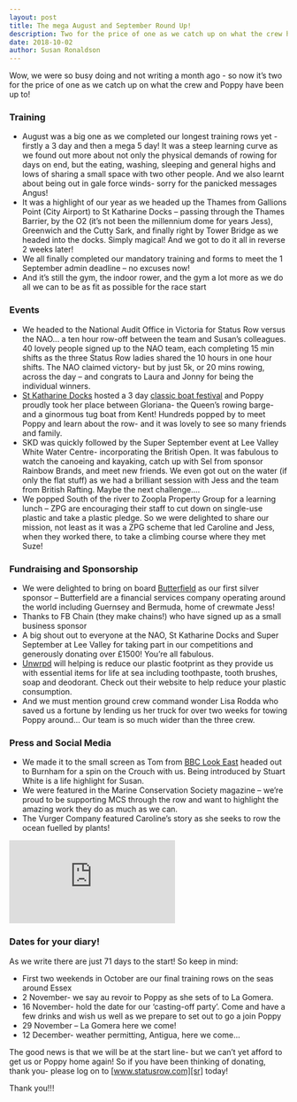 ```yaml
---
layout: post
title: The mega August and September Round Up!
description: Two for the price of one as we catch up on what the crew has been up to over the last 2 months!
date: 2018-10-02
author: Susan Ronaldson
---
```

[sr]: /support
[skd]: /2018/09/10/st-katharine-docks.html
[bank]: /2018/08/28/butterfield-bank.html
[unwrpd]: /2018/09/17/unwrpd-supports-status-row.html
[press]: /press

Wow, we were so busy doing and not writing a month ago - so now it’s two for the price of one as we catch
up on what the crew and Poppy have been up to!

### Training

* August was a big one as we completed our longest training rows yet - firstly a 3 day and then a mega 5
day! It was a steep learning curve as we found out more about not only the physical demands of rowing
for days on end, but the eating, washing, sleeping and general highs and lows of sharing a small space
with two other people. And we also learnt about being out in gale force winds- sorry for the panicked
messages Angus!
* It was a highlight of our year as we headed up the Thames from Gallions Point (City Airport) to St
Katharine Docks – passing through the Thames Barrier, by the O2 (it’s not been the millennium dome
for years Jess), Greenwich and the Cutty Sark, and finally right by Tower Bridge as we headed into the
docks. Simply magical! And we got to do it all in reverse 2 weeks later!
* We all finally completed our mandatory training and forms to meet the 1 September admin deadline –
no excuses now!
* And it’s still the gym, the indoor rower, and the gym a lot more as we do all we can to be as fit as
possible for the race start

### Events
* We headed to the National Audit Office in Victoria for Status Row versus the NAO... a ten hour row-off
between the team and Susan’s colleagues. 40 lovely people signed up to the NAO team, each
completing 15 min shifts as the three Status Row ladies shared the 10 hours in one hour shifts. The NAO
claimed victory- but by just 5k, or 20 mins rowing, across the day – and congrats to Laura and Jonny for
being the individual winners.
* [St Katharine Docks][skd] hosted a 3 day [classic boat festival][skd] and Poppy proudly took her place between
Gloriana- the Queen’s rowing barge- and a ginormous tug boat from Kent! Hundreds popped by to meet
Poppy and learn about the row- and it was lovely to see so many friends and family.
* SKD was quickly followed by the Super September event at Lee Valley White Water Centre-
incorporating the British Open. It was fabulous to watch the canoeing and kayaking, catch up with Sel
from sponsor Rainbow Brands, and meet new friends. We even got out on the water (if only the flat stuff)
as we had a brilliant session with Jess and the team from British Rafting. Maybe the next challenge....
* We popped South of the river to Zoopla Property Group for a learning lunch – ZPG are encouraging their staff to cut down
on single-use plastic and take a plastic pledge. So we were delighted to share our mission, not least as it
was a ZPG scheme that led Caroline and Jess, when they worked there, to take a climbing course where
they met Suze!

### Fundraising and Sponsorship
* We were delighted to bring on board [Butterfield][bank] as our first silver sponsor – Butterfield are a financial
services company operating around the world including Guernsey and Bermuda, home of crewmate Jess!
* Thanks to FB Chain (they make chains!) who have signed up as a small business sponsor
* A big shout out to everyone at the NAO, St Katharine Docks and Super September at Lee Valley for taking part in our competitions and generously donating over £1500! You’re all fabulous.
* [Unwrpd][unwrpd] will helping is reduce our plastic footprint as they provide us with essential items for life at sea including toothpaste, tooth brushes, soap and deodorant. Check out their website to help reduce your plastic consumption.
* And we must mention ground crew command wonder Lisa Rodda who saved us a fortune by lending us​
her truck for over two weeks for towing Poppy around... Our team is so much wider than the three crew.

### Press and Social Media
* We made it to the small screen as Tom from [BBC Look East][press] headed out to Burnham for a spin on the Crouch with us. Being introduced by Stuart White is a life highlight for Susan.
* We were featured in the Marine Conservation Society magazine – we’re proud to be supporting MCS through the row and want to highlight the amazing work they do as much as we can.
* The Vurger Company featured Caroline’s story as she seeks to row the ocean fuelled by plants!

<section class="Press">
  <div class="container">
    <div class="youtube-video">
      <iframe src="https://www.youtube.com/embed/P36Onoz__YE" frameborder="0" allow="autoplay; encrypted-media" allowfullscreen></iframe>
    </div>
  </div>
</section>

### Dates for your diary!
As we write there are just 71 days to the start! So keep in mind:
* First two weekends in October are our final training rows on the seas around Essex
* 2 November- we say au revoir to Poppy as she sets of to La Gomera.
* 16 November- hold the date for our ‘casting-off party’. Come and have a few drinks and wish us well as
we prepare to set out to go a join Poppy
* 29 November – La Gomera here we come!
* 12 December- weather permitting, Antigua, here we come...

The good news is that we will be at the start line- but we can’t yet afford to get us or Poppy home again! So if
you have been thinking of donating, thank you- please log on to [www.statusrow.com][sr]	 today!

Thank you!!!
